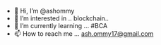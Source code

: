 - 👋 Hi, I’m @ashommy
- 👀 I’m interested in .. blockchain..
- 🌱 I’m currently learning ... #BCA 
- 📫 How to reach me ... ash.ommy17@gmail.com

<!---
ashommy/ashommy is a ✨ special ✨ repository because its `README.md` (this file) appears on your GitHub profile.
You can click the Preview link to take a look at your changes.
--->
